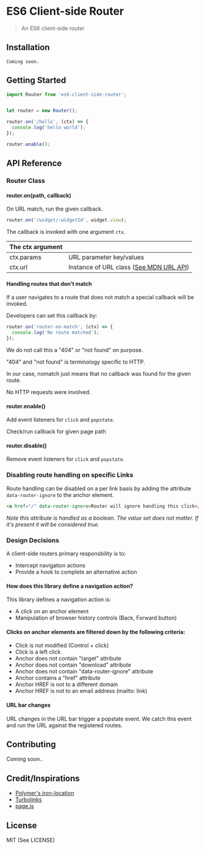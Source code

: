 # ES6 Client-side Router
> An ES6 client-side router

## Installation
```
Coming soon.
```

## Getting Started
```javascript
import Router from 'es6-client-side-router';


let router = new Router();

router.on('/hello', (ctx) => {
  console.log('hello world');
});

router.enable();
```

## API Reference
### Router Class
#### router.on(path, callback)
On URL match, run the given callback.

```javascript
router.on('/widget/:widgetId', widget.view);
```

The callback is invoked with one argument `ctx`.

|  The ctx argument | |
| ---------- | ------ |
| ctx.params | URL parameter key/values |
| ctx.url | Instance of URL class ([See MDN URL API](https://developer.mozilla.org/en-US/docs/Web/API/URL)) |

#### Handling routes that don't match
If a user navigates to a route that does not match a special callback will be invoked.

Developers can set this callback by:

```javascript
router.on('router-no-match', (ctx) => {
  console.log('No route matched');
});
```

We do not call this a "404" or "not found" on purpose.

"404" and "not found" is terminology specific to HTTP.

In our case, nomatch just means that no callback was found for the given route.

No HTTP requests were involved.

#### router.enable()
Add event listeners for `click` and `popstate`.

Check/run callback for given page path

#### router.disable()
Remove event listeners for `click` and `popstate`.

### Disabling route handling on specific Links
Route handling can be disabled on a per link basis by adding the attribute `data-router-ignore` to the anchor element.

```html
<a href="/" data-router-ignore>Router will ignore handling this click</a>
```

*Note this attribute is handled as a boolean. The value set does not matter. If it's present it will be considered true.*

### Design Decisions
A client-side routers primary responsbility is to:
* Intercept navigation actions
* Provide a hook to complete an alternative action

#### How does this library define a navigation action?
 This library defines a navigation action is:
* A click on an anchor element
* Manipulation of browser history controls (Back, Forward button)

#### Clicks on anchor elements are filtered down by the following criteria:
* Click is not modified (Control + click)
* Click is a left click
* Anchor does not contain "target" attribute
* Anchor does not contain "download" attribute
* Anchor does not contain "data-router-ignore" attribute
* Anchor contains a "href" attribute
* Anchor HREF is not to a different domain
* Anchor HREF is not to an email address (mailto: link)

#### URL bar changes
URL changes in the URL bar trigger a popstate event. We catch this event
and run the URL against the registered routes.

## Contributing
Coming soon..

## Credit/Inspirations
* [Polymer's iron-location](https://github.com/PolymerElements/iron-location)
* [Turbolinks](https://github.com/turbolinks/turbolinks)
* [page.js](https://github.com/visionmedia/page.js)

## License
MIT (See LICENSE)